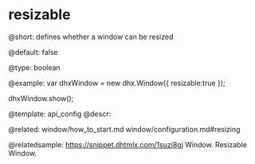 resizable
=============

@short: 
defines whether a window can be resized


@default:
false


@type: boolean

@example: 
var dhxWindow = new dhx.Window({
    resizable:true
});

dhxWindow.show();


@template:	api_config
@descr: 

@related: window/how_to_start.md
window/configuration.md#resizing

@relatedsample: https://snippet.dhtmlx.com/1suzi8gj	Window. Resizable Window.